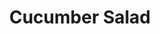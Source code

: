 ---
title: Cucumber Salad
picture: no-image
ingredients:
- 1 Cucumber
- 1 Tomato
- 1 Bell Pepper
- 1 Red Onion
- 1/4 tsp each Dill, Coriander, Sage, Thyme, Summer Savoury, and Garlic Powder
- 3 tbsps Olive Oil
- 1 tbsps Lemon Juice
- 1/4 tsp Salt
- 1/4 tsp Pepper
steps:
- Dice up your desired amounts of veg in whatever sized dice you prefer
- Set aside in a bowl
- Mix togther your Spices with the Olive Oil, Lemon Juice, Salt, and Pepper
- When dressing tastes nice pour as much as you need onto your veggies, done.
---